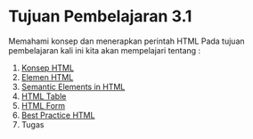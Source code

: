 # Tujuan Pembelajaran 3.1
Memahami konsep dan menerapkan perintah HTML
Pada tujuan pembelajaran kali ini kita akan mempelajari tentang :
1. [Konsep HTML](1_konsep_html.md)
2. [Elemen HTML](https://www.w3schools.com/html/html_basic.asp)
3. [Semantic Elements in HTML](https://www.w3schools.com/html/html5_semantic_elements.asp)
4. [HTML Table](https://developer.mozilla.org/en-US/docs/Learn/HTML/Tables)
5. [HTML Form](https://www.w3schools.com/html/html_forms.asp)
6. [Best Practice HTML](https://github.com/hail2u/html-best-practices/blob/main/README.id.md)
7. Tugas